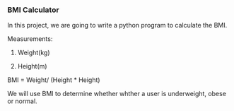 ### BMI Calculator

In this project, we are going to write a python program to calculate the BMI.

Measurements:
1. Weight(kg)

2. Height(m)

BMI = Weight/ (Height * Height)

We will use BMI to determine whether whther a user is underweight, obese or normal.

